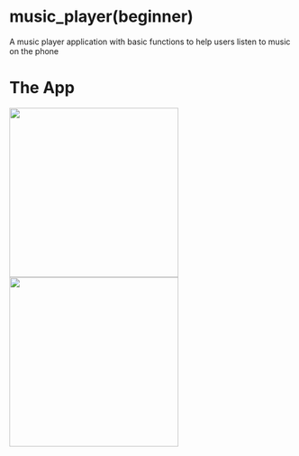 # music_player(beginner)
  A music player application with basic  functions to help users listen to music on the phone
# The App



<p float="left">
 <img src="https://user-images.githubusercontent.com/62328990/107962506-a0207480-6fd9-11eb-8f47-71a06ac6469b.jpg" width="300">
<img src="https://user-images.githubusercontent.com/62328990/107962514-a1ea3800-6fd9-11eb-831b-b2b4e062f1c4.jpg" width="300">
</p>
